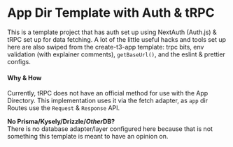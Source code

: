# App Dir Template with Auth & tRPC

This is a template project that has auth set up using NextAuth (Auth.js) & tRPC set up for data fetching. A lot of the little useful hacks and tools set up here are also swiped from the create-t3-app template: trpc bits, env validation (with explainer comments), `getBaseUrl()`, and the eslint & prettier configs.

#### Why & How

Currently, tRPC does not have an official method for use with the App Directory. This implementation uses it via the fetch adapter, as `app` dir Routes use the `Request` & `Response` API.

**No Prisma/Kysely/Drizzle/*Other*DB?**  
There is no database adapter/layer configured here because that is not something this template is meant to have an opinion on.

